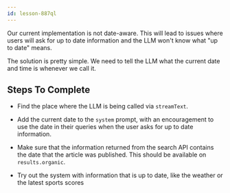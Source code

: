 ```yaml
---
id: lesson-887ql
---
```


Our current implementation is not date-aware. This will lead to issues where users will ask for up to date information and the LLM won't know what "up to date" means.

The solution is pretty simple. We need to tell the LLM what the current date and time is whenever we call it.

## Steps To Complete

- Find the place where the LLM is being called via `streamText`.

- Add the current date to the `system` prompt, with an encouragement to use the date in their queries when the user asks for up to date information.

- Make sure that the information returned from the search API contains the date that the article was published. This should be available on `results.organic`.

- Try out the system with information that is up to date, like the weather or the latest sports scores
